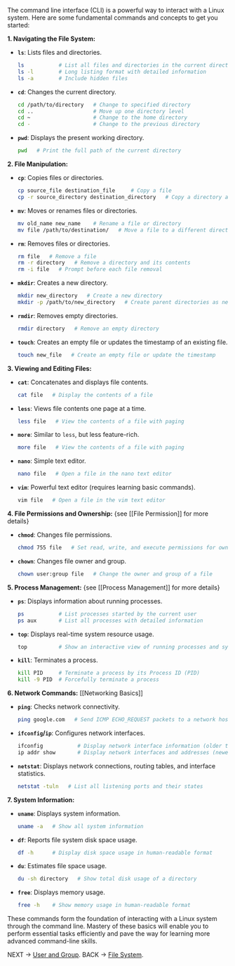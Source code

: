 
The command line interface (CLI) is a powerful way to interact with a Linux system. Here are some fundamental commands and concepts to get you started:

**1. Navigating the File System:**


- **`ls`**: Lists files and directories.

  ```bash
  ls           # List all files and directories in the current directory
  ls -l        # Long listing format with detailed information
  ls -a        # Include hidden files
  ```


- **`cd`**: Changes the current directory.
  ```bash
  cd /path/to/directory   # Change to specified directory
  cd ..                   # Move up one directory level
  cd ~                    # Change to the home directory
  cd -                    # Change to the previous directory
  ```


- **`pwd`**: Displays the present working directory.
  ```bash
  pwd   # Print the full path of the current directory
  ```


**2. File Manipulation:**


- **`cp`**: Copies files or directories.
  ```bash
  cp source_file destination_file     # Copy a file
  cp -r source_directory destination_directory   # Copy a directory and its contents
  ```


- **`mv`**: Moves or renames files or directories.
  ```bash
  mv old_name new_name    # Rename a file or directory
  mv file /path/to/destination/   # Move a file to a different directory
  ```


- **`rm`**: Removes files or directories.
  ```bash
  rm file   # Remove a file
  rm -r directory   # Remove a directory and its contents
  rm -i file   # Prompt before each file removal
  ```


- **`mkdir`**: Creates a new directory.
  ```bash
  mkdir new_directory   # Create a new directory
  mkdir -p /path/to/new_directory   # Create parent directories as needed
  ```


- **`rmdir`**: Removes empty directories.
  ```bash
  rmdir directory   # Remove an empty directory
  ```


- **`touch`**: Creates an empty file or updates the timestamp of an existing file.
  ```bash
  touch new_file   # Create an empty file or update the timestamp
  ```


**3. Viewing and Editing Files:**


- **`cat`**: Concatenates and displays file contents.
  ```bash
  cat file   # Display the contents of a file
  ```


- **`less`**: Views file contents one page at a time.
  ```bash
  less file   # View the contents of a file with paging
  ```


- **`more`**: Similar to `less`, but less feature-rich.
  ```bash
  more file   # View the contents of a file with paging
  ```


- **`nano`**: Simple text editor.
  ```bash
  nano file   # Open a file in the nano text editor
  ```


- **`vim`**: Powerful text editor (requires learning basic commands).
  ```bash
  vim file   # Open a file in the vim text editor
  ```


**4. File Permissions and Ownership:** {see [[File Permission]] for more details}


- **`chmod`**: Changes file permissions.
  ```bash
  chmod 755 file   # Set read, write, and execute permissions for owner, and read and execute for group and others
  ```


- **`chown`**: Changes file owner and group.
  ```bash
  chown user:group file   # Change the owner and group of a file
  ```


**5. Process Management:** {see [[Process Management]] for more details}


- **`ps`**: Displays information about running processes.
  ```bash
  ps           # List processes started by the current user
  ps aux       # List all processes with detailed information
  ```


- **`top`**: Displays real-time system resource usage.
  ```bash
  top          # Show an interactive view of running processes and system usage
  ```


- **`kill`**: Terminates a process.
  ```bash
  kill PID     # Terminate a process by its Process ID (PID)
  kill -9 PID  # Forcefully terminate a process
  ```


**6. Network Commands:** [[Networking Basics]]


- **`ping`**: Checks network connectivity.
  ```bash
  ping google.com   # Send ICMP ECHO_REQUEST packets to a network host
  ```


- **`ifconfig`/`ip`**: Configures network interfaces.
  ```bash
  ifconfig           # Display network interface information (older tool)
  ip addr show       # Display network interfaces and addresses (newer tool)
  ```


- **`netstat`**: Displays network connections, routing tables, and interface statistics.
  ```bash
  netstat -tuln   # List all listening ports and their states
  ```


**7. System Information:**


- **`uname`**: Displays system information.
  ```bash
  uname -a   # Show all system information
  ```


- **`df`**: Reports file system disk space usage.
  ```bash
  df -h      # Display disk space usage in human-readable format
  ```


- **`du`**: Estimates file space usage.
  ```bash
  du -sh directory   # Show total disk usage of a directory
  ```


- **`free`**: Displays memory usage.
  ```bash
  free -h    # Show memory usage in human-readable format
  ```


These commands form the foundation of interacting with a Linux system through the command line. Mastery of these basics will enable you to perform essential tasks efficiently and pave the way for learning more advanced command-line skills.



NEXT -> [User and Group](UserandGroup.md).                                                      BACK -> [File System](FileSystem.md).
